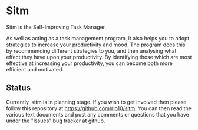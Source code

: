 Sitm
====

Sitm is the Self-Improving Task Manager.

As well as acting as a task management program, it also helps you to adopt strategies to increase your productivity and mood.  The program does this by recommending different strategies to you, and then analysing what effect they have upon your productivity.  By identifying those which are most effective at increasing your productivity, you can become both more efficient and motivated.

Status
------

Currently, sitm is in planning stage.  If you wish to get involved then please follow this repository at https://github.com/rlp10/sitm.  You can then read the various text documents and post any comments or questions that you have under the "Issues" bug tracker at github.
